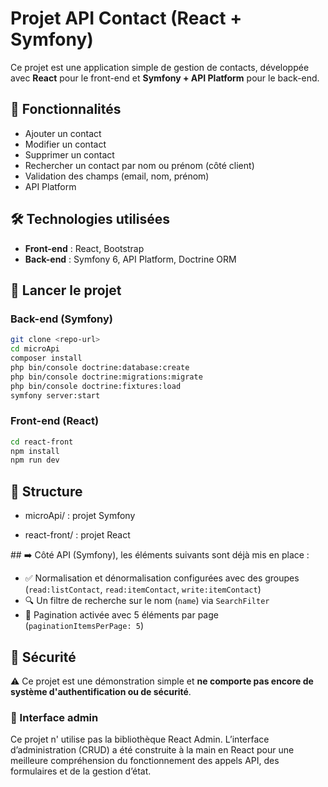 # Projet API Contact (React + Symfony)

Ce projet est une application simple de gestion de contacts, développée avec **React** pour le front-end et **Symfony + API Platform** pour le back-end.

## 🔧 Fonctionnalités

- Ajouter un contact
- Modifier un contact
- Supprimer un contact
- Rechercher un contact par nom ou prénom (côté client)
- Validation des champs (email, nom, prénom)
- API Platform

## 🛠️ Technologies utilisées

- **Front-end** : React, Bootstrap
- **Back-end** : Symfony 6, API Platform, Doctrine ORM

## 🚀 Lancer le projet

### Back-end (Symfony)

```bash
git clone <repo-url>
cd microApi
composer install
php bin/console doctrine:database:create
php bin/console doctrine:migrations:migrate
php bin/console doctrine:fixtures:load
symfony server:start

```

### Front-end (React)

```bash
cd react-front
npm install
npm run dev
```


## 📁 Structure

* microApi/ : projet Symfony

* react-front/ : projet React


## ➡️ Côté API (Symfony), les éléments suivants sont déjà mis en place :

- ✅ Normalisation et dénormalisation configurées avec des groupes (`read:listContact`, `read:itemContact`, `write:itemContact`)
- 🔍 Un filtre de recherche sur le nom (`name`) via `SearchFilter`
- 📄 Pagination activée avec 5 éléments par page (`paginationItemsPerPage: 5`)



## 🔐 Sécurité

⚠️ Ce projet est une démonstration simple et **ne comporte pas encore de système d'authentification ou de sécurité**.



### 🧩 Interface admin

Ce projet n' utilise pas la bibliothèque React Admin. L’interface d’administration (CRUD) a été construite à la main en React pour une meilleure compréhension du fonctionnement des appels API, des formulaires et de la gestion d’état.




